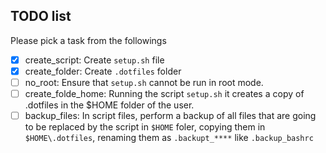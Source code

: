## TODO list

Please pick a task from the followings
 
  - [x] create_script: Create `setup.sh` file
  - [x] create_folder: Create `.dotfiles` folder
  - [ ] no_root: Ensure that `setup.sh` cannot be run in root mode.
  - [ ] create_folde_home:
      Running the script `setup.sh` it creates a copy of .dotfiles in the $HOME folder of the user.
  - [ ] backup_files:
      In script files, perform a backup of all files that are going to be replaced by the script in `$HOME` foler, copying them in `$HOME\.dotfiles`, renaming them
      as `.backupt_****` like `.backup_bashrc`